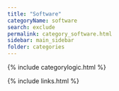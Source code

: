 ```yaml
---
title: "Software"
categoryName: software
search: exclude
permalink: category_software.html
sidebar: main_sidebar
folder: categories
---
```

{% include categorylogic.html %}

{% include links.html %}
